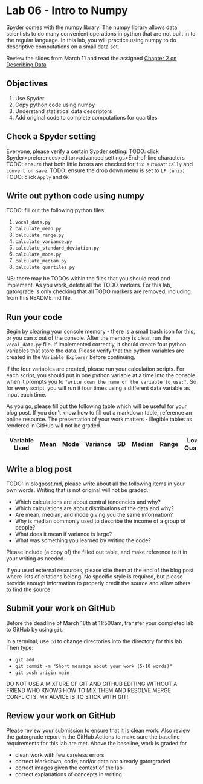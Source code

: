 
# Lab 06 - Intro to Numpy

Spyder comes with the numpy library. The numpy library allows data scientists
to do many convenient operations in python that are not built in to the regular
language. In this lab, you will practice using numpy to do descriptive
computations on a small data set.

Review the slides from March 11 and read the assigned
[Chapter 2 on Describing Data](https://ebookcentral.proquest.com/lib/allegheny-ebooks/reader.action?docID=1729064&ppg=31)

## Objectives

1. Use Spyder
2. Copy python code using numpy
3. Understand statistical data descriptors
4. Add original code to complete computations for quartiles


## Check a Spyder setting

Everyone, please verify a certain Sypder setting: 
TODO: click Spyder>preferences>editor>advanced settings>End-of-line characters
TODO: ensure that both little boxes are checked for `fix automatically` and
`convert on save`. 
TODO: ensure the drop down menu is set to `LF (unix)`
TODO: click `Apply` and `OK`

## Write out python code using numpy

TODO: fill out the following python files:

1. `vocal_data.py`
2. `calculate_mean.py`
3. `calculate_range.py`
4. `calculate_variance.py`
5. `calculate_standard_deviation.py`
6. `calculate_mode.py`
7. `calculate_median.py`
8. `calculate_quartiles.py`

NB: there may be TODOs within the files that you should read and implement. As
you work, delete all the TODO markers. For this lab, gatorgrade is only
checking that all TODO markers are removed, including from this README.md file.


## Run your code

Begin by clearing your console memory - there is a small trash icon for this,
or you can x out of the console. After the memory is clear, run the
`vocal_data.py` file. If implemented correctly, it should create four python
variables that store the data. Please verify that the python variables are
created in the `Variable Explorer` before continuing.

If the four variables are created, please run your calculation scripts. For
each script, you should put in one python variable at a time into the console
when it prompts you to `"write down the name of the variable to use:"`. So
for every script, you will run it four times using a different data variable as
input each time.

As you go, please fill out the following table which will be useful for
your blog post. If you don't know how to fill out a markdown table, reference
an online resource. The presentation of your work matters - illegible tables
as rendered in GitHub will not be graded.


| Variable Used | Mean | Mode | Variance | SD | Median | Range | Lower Quartile | Upper Quartile | Interquartile Range |
|---------------|------|------|----------|----|--------|-------|----------------|----------------|----------------------|


## Write a blog post

TODO: In blogpost.md, please write about all the following items in your own
words. Writing that is not original will not be graded.

- Which calculations are about central tendencies and why?
- Which calculations are about distributions of the data and why?
- Are mean, median, and mode giving you the same information?
- Why is median commonly used to describe the income of a group of people?
- What does it mean if variance is large?
- What was something you learned by writing the code?

Please include (a copy of) the filled out table, and make reference to it in
your writing as needed.

If you used external resources, please cite them at the end of the blog post
where lists of citations belong. No specific style is required, but please
provide enough information to properly credit the source and allow others to
find the source.


## Submit your work on GitHub


Before the deadline of March 18th at 11:500am, transfer your completed lab to
GitHub by using `git`.

In a terminal, use `cd` to change directories into the directory for this lab.
Then type:

- `git add .`
- `git commit -m "Short message about your work (5-10 words)"`
- `git push origin main`

DO NOT USE A MIXTURE OF GIT AND GITHUB EDITING WITHOUT A FRIEND WHO KNOWS HOW
TO MIX THEM AND RESOLVE MERGE CONFLICTS. MY ADVICE IS TO STICK WITH GIT!

## Review your work on GitHub

Please review your submission to ensure that it is clean work. Also review the
gatorgrade report in the GitHub Actions to make sure the baseline
requirements for this lab are met. Above the baseline, work is graded for

- clean work with few careless errors
- correct Markdown, code, and/or data not already gatorgraded
- correct images given the context of the lab
- correct explanations of concepts in writing
